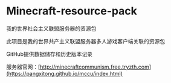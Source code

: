 # Minecraft-resource-pack
我的世界社会主义联盟服务器的资源包

此项目是我的世界共产主义联盟服务器多人游戏客户端关联的资源包

GitHub提供数据储存和历史版本记录

服务器官网：[http://minecraftcommunism.free.tryzth.com](https://pangxitong.github.io/mccu/index.html)
